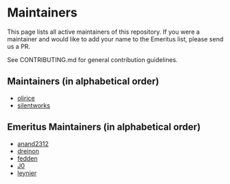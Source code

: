 # Maintainers

This page lists all active maintainers of this repository. If you were a maintainer and would like to add your name to the Emeritus list, please send us a PR.

See CONTRIBUTING.md for general contribution guidelines.

## Maintainers (in alphabetical order)

- [olirice](https://github.com/olirice)
- [silentworks](https://github.com/silentworks)

## Emeritus Maintainers (in alphabetical order)

- [anand2312](https://github.com/anand2312)
- [dreinon](https://github.com/dreinon)
- [fedden](https://github.com/fedden)
- [J0](https://github.com/J0)
- [leynier](https://github.com/leynier)
